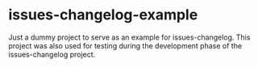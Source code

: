 # issues-changelog-example
Just a dummy project to serve as an example for issues-changelog. This project was also used for testing during the development phase of the issues-changelog project.
